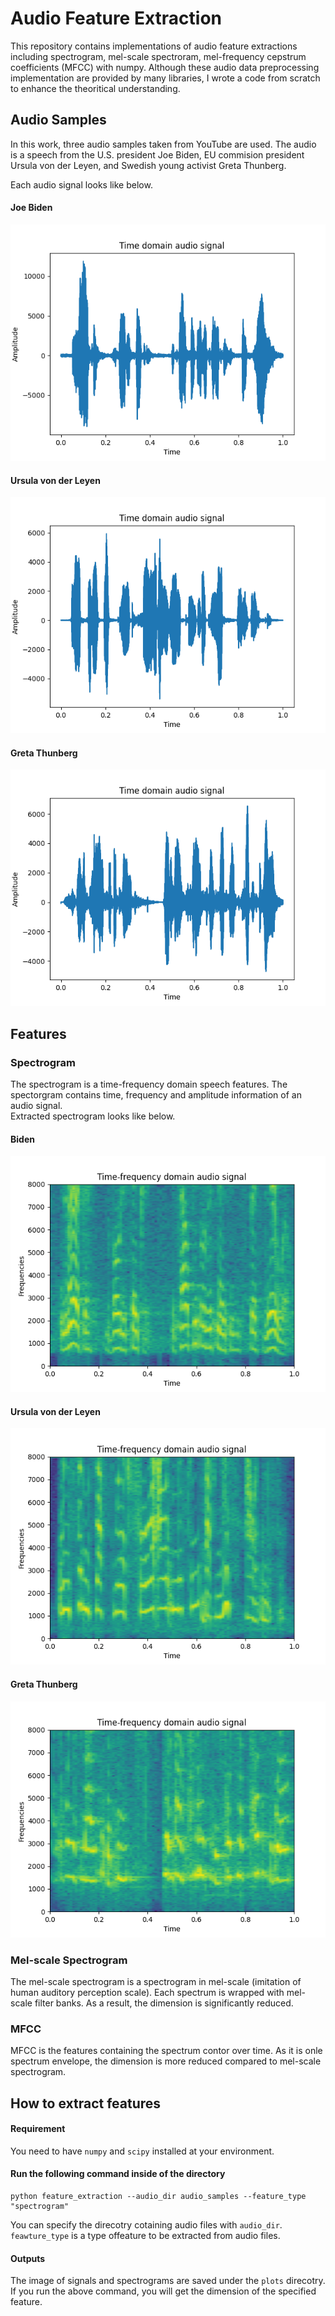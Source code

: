 # Audio Feature Extraction
This repository contains implementations of audio feature extractions including spectrogram, mel-scale spectroram, mel-frequency cepstrum coefficients (MFCC) with numpy. Although these audio data preprocessing implementation are provided by many libraries, I wrote a code from scratch to enhance the theoritical understanding. 

## Audio Samples
In this work, three audio samples taken from YouTube are used. The audio is a speech from the U.S. president Joe Biden, EU commision president Ursula von der Leyen, and Swedish young activist Greta Thunberg.

Each audio signal looks like below.
#### Joe Biden
![Biden](plots/president_biden_signal.png)

#### Ursula von der Leyen
![Leyen](plots/eu_president_leyen_signal.png)

#### Greta Thunberg
![Greta](plots/activist_greta_signal.png)


## Features
### Spectrogram
The spectrogram is a time-frequency domain speech features. The spectorgram contains time, frequency and amplitude information of an audio signal. \
Extracted spectrogram looks like below.
#### Biden
![Biden](plots/president_biden_spec.png)

#### Ursula von der Leyen
![Leyen](plots/eu_president_leyen_spec.png)

#### Greta Thunberg
![Greta](plots/activist_greta_spec.png)

### Mel-scale Spectrogram
The mel-scale spectrogram is a spectrogram in mel-scale (imitation of human auditory perception scale). Each spectrum is wrapped with mel-scale filter banks. As a result, the dimension is significantly reduced.

### MFCC
MFCC is the features containing the spectrum contor over time. As it is onle spectrum envelope, the dimension is more reduced compared to mel-scale spectrogram.

## How to extract features

#### Requirement
You need to have `numpy` and `scipy` installed at your environment.

#### Run the following command inside of the directory 
```
python feature_extraction --audio_dir audio_samples --feature_type "spectrogram"
```
You can specify the direcotry cotaining audio files with `audio_dir`. `feawture_type` is a type offeature to be extracted from audio files.

#### Outputs
The image of signals and spectrograms are saved under the `plots` direcotry. If you run the above command, you will get the dimension of the specified feature. 
